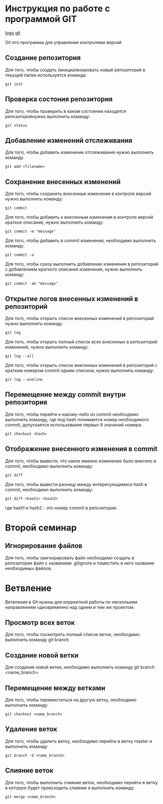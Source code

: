 # Инструкция по работе с программой GIT

[logo git](git.jpg)

Git это программа для управления контролями версий

## Создание репозитория

Для того, чтобы создать (инициализировать новый репозиторий в текущей папке используется команда:

    git init

## Проверка состония репозитория

Для того, чтобы проверить в каком состоянии находится репозиторийнужно выполнить команду:

    git status

## Добавление изменений отслеживания

Для того, чтобы добавить изменение отслеживания нужно выполнить команду:

    git add <filename>

## Сохранение внесенных изменений

Для того, чтобы сохранить внесенные изменения в контроле версий нужно выполнить команду:

    git commit

Для того, чтобы добавить к внесенным изменения в контроле версий краткое описание, нужно выполнить команду:

    git commit -m "message"

Для того, чтобы добавить в commit изменения, необходимо выполнить команду:

    git commit -a

Для того, чтобы сразу выполнить добавление изменения в репозиторий с добавлением краткого описания изменения, нужно выполнить команду:

    git commit -am "message"

## Открытие логов внесенных изменений в репозиторий

Для того, чтобы открыть список внесенных изменений в репозиторий нужно выполнить команду:

    git log

Для того, чтобы открыть полный список всех внесенных в репозиторий изменений, нужно выполнить команду:

    git log --all

Для того, чтобы открыть список внесенных изменений в репозиторий с кратким номером commit одним списком, нужно выполнить команду:

    git log --oneline

## Перемещение между commit внутри репозитория

Для того, чтобы перейти к какому-либо из commit необходимо выполнить команду, где под hash понимается номер необходимого commit, допускается использования первых 6 значений номера:

    git checkout <hash>

## Отображение внесенного изменения в commit

Для того, чтобы вывести, что какое именно изменение было внесено в commit, необходимо выполнить команду:

    git diff

Для того, чтобы вывести разницу между интересующимися hash в commit, необходимо выполнить команду:

    git diff <hash1> <hash2>

где hash1 и hash2 - это номер commit в репозитории.

# Второй семинар

## Игнорирование файлов

Для того, чтобы заигнорировать файл необходимо создать в репозитории файл с названием .gitignore и поместить в него название необходимых файлов.

# Ветвление

Ветвление в Git нужны для корректной работы по нескольким направлениям одновременно над одним и тем же проектом.

## Просмотр всех веток

Для того, чтобы посмотреть полный список веток, необходимо выполнить команду git branch

## Создание новой ветки

Для создания новой ветки, необходимо выполнить команду git branch <name_branch>

## Перемещение между ветками

Для того, чтобы переместиться на другую ветку, необходимо выполнить команду:

    git checkout <name_branch>
    
## Удаление веток

Для того, чтобы удалить ветку, необходимо перейти в ветку master и выполнить команду:

    git branch -d <name_branch>

## Слияние веток

Для того, чтобы выполнить слияние веток, необходимо перейти в ветку в которую будет происходить слияние и выполнить команду:

    git merge <name_branch>

